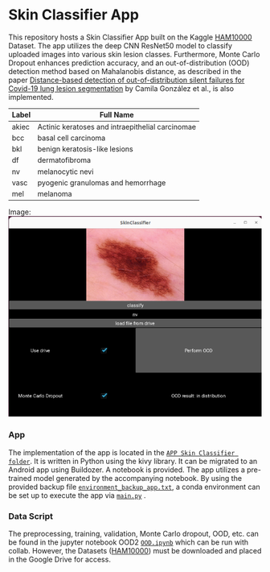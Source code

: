 # Skin Classifier App
This repository hosts a Skin Classifier App built on the Kaggle [HAM10000](https://www.kaggle.com/datasets/kmader/skin-cancer-mnist-ham10000) Dataset. The app utilizes the deep CNN ResNet50 model to classify uploaded images into various skin lesion classes. Furthermore, Monte Carlo Dropout enhances prediction accuracy, and an out-of-distribution (OOD) detection method based on Mahalanobis distance, as described in the paper [Distance-based detection of out-of-distribution silent failures for Covid-19 lung lesion segmentation](https://www.sciencedirect.com/science/article/pii/S1361841522002298) by Camila González et al., is also implemented.


| Label  | Full Name |
| ------------- | ------------- |
| akiec  | Actinic keratoses and intraepithelial carcinomae  |
| bcc  | basal cell carcinoma  |
| bkl  | benign keratosis-like lesions  |
| df | dermatofibroma  |
| nv  | melanocytic nevi  |
| vasc  | pyogenic granulomas and hemorrhage  |
| mel | melanoma  |



Image:
![DEMO](App_preview.png)

### App
The implementation of the app is located in the [`APP Skin Classifier folder`](App%20Skin%20Classifier/). It is written in Python using the kivy library. It can be migrated to an Android app using Buildozer. A notebook is provided. The app utilizes a pre-trained model generated by the accompanying notebook. By using the provided backup file [`environment_backup_app.txt`](App%20Skin%20Classifier/environment_backup_app.txt), a conda environment can be set up to execute the app via [`main.py`](App%20Skin%20Classifier/main.py) .


### Data Script

The preprocessing, training, validation, Monte Carlo dropout, OOD, etc. can be found in the jupyter notebook OOD2  [`OOD.ipynb`](Notebook%20and%20Data/OOD.ipynb) which can be run with collab. However, the Datasets ([HAM10000](https://www.kaggle.com/datasets/kmader/skin-cancer-mnist-ham10000)) must be downloaded and placed in the Google Drive for access. 

